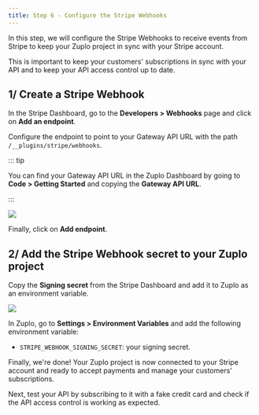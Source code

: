 ```yaml
---
title: Step 6 - Configure the Stripe Webhooks
---
```


In this step, we will configure the Stripe Webhooks to receive events from
Stripe to keep your Zuplo project in sync with your Stripe account.

This is important to keep your customers' subscriptions in sync with your API
and to keep your API access control up to date.

## 1/ Create a Stripe Webhook

In the Stripe Dashboard, go to the **Developers > Webhooks** page and click on
**Add an endpoint**.

Configure the endpoint to point to your Gateway API URL with the path
`/__plugins/stripe/webhooks`.

::: tip

You can find your Gateway API URL in the Zuplo Dashboard by going to **Code >
Getting Started** and copying the **Gateway API URL**.

:::

![](https://cdn.zuplo.com/assets/8341ed15-b603-40fa-b213-328d8767d99d.png)

Finally, click on **Add endpoint**.

## 2/ Add the Stripe Webhook secret to your Zuplo project

Copy the **Signing secret** from the Stripe Dashboard and add it to Zuplo as an
environment variable.

![](https://cdn.zuplo.com/assets/be7b94aa-f7bd-44b2-92fd-3d74ce84a4ab.png)

In Zuplo, go to **Settings > Environment Variables** and add the following
environment variable:

- `STRIPE_WEBHOOK_SIGNING_SECRET`: your signing secret.

Finally, we're done! Your Zuplo project is now connected to your Stripe account
and ready to accept payments and manage your customers' subscriptions.

Next, test your API by subscribing to it with a fake credit card and check if
the API access control is working as expected.
